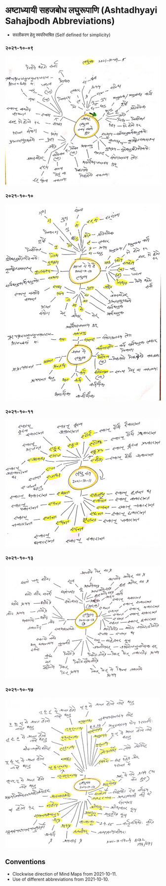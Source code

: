# अष्टाध्यायी सहजबोध लघुरूपाणि (Ashtadhyayi Sahajbodh Abbreviations) 

- सरलीकरण हेतु स्वपरिभाषित (Self defined for simplicity)

### २०२१-१०-०९

![asbabbr-2021-10-09-1](asbabbr-2021-10-09-1.jpg)

### २०२१-१०-१०

![asbabbr-2021-10-10-1](asbabbr-2021-10-10-1.jpg)

### २०२१-१०-११

![asbabbr-2021-10-11-1](asbabbr-2021-10-11-1.jpg)

### २०२१-१०-१३

![asbabbr-2021-10-13-1](asbabbr-2021-10-13-1.jpg)

### २०२१-१०-१७

![asbabbr-2021-10-17-1](asbabbr-2021-10-17-1.jpg)

## Conventions 

- Clockwise direction of Mind Maps from 2021-10-11. 
- Use of different abbreviations from 2021-10-10. 
